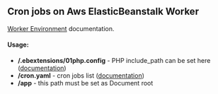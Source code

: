 ## Cron jobs on Aws ElasticBeanstalk Worker

[Worker Environment](http://docs.aws.amazon.com/elasticbeanstalk/latest/dg/using-features-managing-env-tiers.html) documentation.

#### Usage:

- **/.ebextensions/01php.config** - PHP include_path can be set here ([documentation](http://docs.aws.amazon.com/elasticbeanstalk/latest/dg/ebextensions.html))
- **/cron.yaml** - cron jobs list ([documentation](https://docs.aws.amazon.com/elasticbeanstalk/latest/dg/using-features-managing-env-tiers.html#worker-periodictasks))
- **/app** - this path must be set as Document root